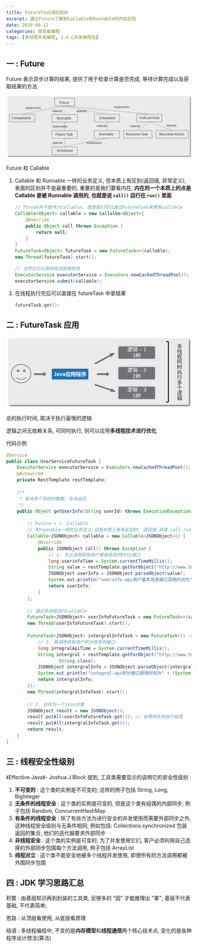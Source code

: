 ```yaml
---
title: FutureTask源码剖析
excerpt: 通过Future了解到Callable和Runnable的内在区别
date: 2020-06-12
categories: 高性能编程
tags: [多线程并发编程, J.U.C并发编程包]
---
```




## 一 : Future

Future 表示异步计算的结果, 提供了用于检查计算是否完成, 等待计算完成以及获取结果的方法

![image-2020061201](../java/image-2020061201.png)

Future 和 Callable

1. Callable 和 Runnable 一样的业务定义, 但本质上有区别(返回值, 异常定义), 表面的区别并不是最重要的, 重要的是我们要看内在, **内在的一个本质上的点是 Callable 是被 Runnable 调用的, 也就是说 `call()` 运行在 `run()` 里面**

   ```java
   // Thread并不能传入Callable, 但是我们可以通过FutureTask来使用callable
   Callable<Object> callable = new Callalbe<Object>{
       @Override
       public Object call throws Exception {
           return null;
       }
   }
   FutureTask<Object> futureTask = new FutureTask<>(callable);
   new Thread(futureTask).start();
   ```

   ```java
   // 当然也可以用线程池直接使用
   ExecutorService executorService = Executors.newCachedThreadPool();
   executorService.submit(callable);
   ```

2. 在线程执行完后可以直接在 futureTask 中拿结果

   ```java
   futureTask.get();
   ```



## 二 : FutureTask 应用

![image-2020061202](../java/image-2020061202.png) 

总的执行时间, 取决于执行最慢的逻辑

逻辑之间无依赖关系, 可同时执行, 则可以应用**多线程技术进行优化**

代码示例

```java
@Service
public class UserServiceFutureTask {
    ExecutorService executorService = Executors.newCachedThreadPool();
    @Autowired
    private RestTemplate restTemplate;

    /**
     * 查询多个系统的数据，合并返回
     */
    public Object getUserInfo(String userId) throws ExecutionException, InterruptedException {

        // Future < >  Callable
        // 和runnable一样的业务定义,但是本质上是有区别的: 返回值 异常 call run.
        Callable<JSONObject> callable = new Callable<JSONObject>() {
            @Override
            public JSONObject call() throws Exception {
                // 1. 先从调用获取用户基础信息的http接口
                long userinfoTime = System.currentTimeMillis();
                String value = restTemplate.getForObject("http://www.tony.com/userinfo-api/get?userId=" + userId, String.class);
                JSONObject userInfo = JSONObject.parseObject(value);
                System.out.println("userinfo-api用户基本信息接口调用时间为" + (System.currentTimeMillis() - userinfoTime));
                return userInfo;
            }
        };

        // 通过多线程运行callable
        FutureTask<JSONObject> userInfoFutureTask = new FutureTask<>(callable);
        new Thread(userInfoFutureTask).start();

        FutureTask<JSONObject> intergralInfoTask = new FutureTask(() -> {
            // 2. 再调用获取用户积分信息的接口
            long integralApiTime = System.currentTimeMillis();
            String intergral = restTemplate.getForObject("http://www.tony.com/integral-api/get?userId=" + userId,
                    String.class);
            JSONObject intergralInfo = JSONObject.parseObject(intergral);
            System.out.println("integral-api积分接口调用时间为" + (System.currentTimeMillis() - integralApiTime));
            return intergralInfo;
        });
        new Thread(intergralInfoTask).start();

        // 3. 合并为一个json对象
        JSONObject result = new JSONObject();
        result.putAll(userInfoFutureTask.get()); // 会等待任务执行结束
        result.putAll(intergralInfoTask.get());
        return result;
    }
}
```



## 三 : 线程安全性级别

《Effective Java》- Joshua J.Block 提到, 工具类需要显示的说明它的安全性级别 :

1. **不可变的** : 这个类的实例是不可变的; 这样的例子包括 String, Long, BigInteger
2. **无条件的线程安全** : 这个类的实例是可变的, 但是这个类有组偶的内部同步; 例子包括 Random, ConcurrentHashMap
3. **有条件的线程安全** : 除了有些方法为进行安全的并发使用而需要外部同步之外, 这种线程安全级别与无条件相同; 例如包括: Collections.synchronized 包装返回的集合, 他们的迭代器要求外部同步
4. **非线程安全** : 这个类的实例是可变的; 为了并发使用它们, 客户必须利用自己选择的外部同步包围每个方法调用, 例子包括 ArrayList
5. **线程对立** : 这个类不能安全地被多个线程并发使用, 即使所有的方法调用都被外围同步包围



## 四 : JDK 学习思路汇总

积累 : 由基层知识再到封装的工具类, 足够多的 "因" 才能推理出 "果"; 基层不代表基础, 不代表简单;

思路 : 从顶层看使用, 从底层看原理

结语 : 多线程编程中, 不变的是**内存模型**和**线程通信**两个核心技术点, 变化的是各种程序设计想法(算法)